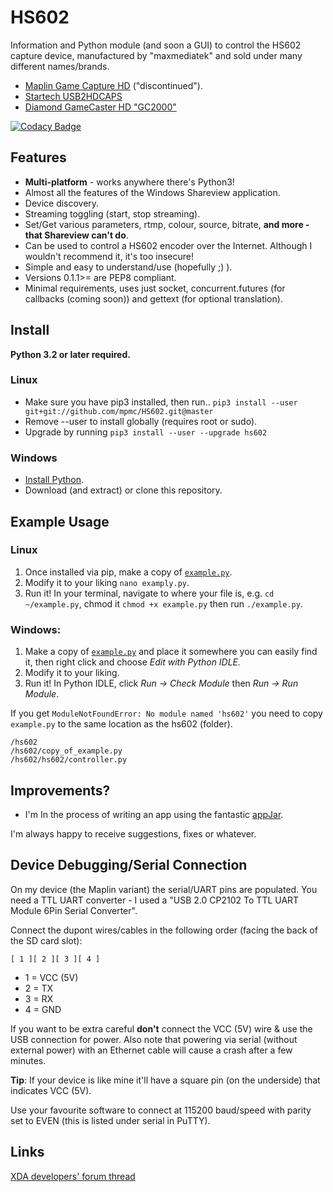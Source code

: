 # HS602

Information and Python module (and soon a GUI) to control the HS602 capture device, manufactured by "maxmediatek" and sold under many different names/brands.

* [Maplin Game Capture HD](http://www.maplin.co.uk/p/maplin-game-capture-hd-a84qu)  ("discontinued").
* [Startech USB2HDCAPS](https://www.startech.com/uk/AV/Converters/Video/standalone-video-capture-device~USB2HDCAPS)
* [Diamond GameCaster HD "GC2000"](http://www.diamondmm.com/diamond-gc2000-video-capture-edit-stream.html)

[![Codacy Badge](https://api.codacy.com/project/badge/Grade/b1ee4a339ae24f919f12cee209f3bec0)](https://www.codacy.com/app/hello_58/HS602?utm_source=github.com&utm_medium=referral&utm_content=mpmc/HS602&utm_campaign=badger)

## Features

* **Multi-platform** - works anywhere there's Python3!
* Almost all the features of the Windows Shareview application.
* Device discovery.
* Streaming toggling (start, stop streaming).
* Set/Get various parameters, rtmp, colour, source, bitrate, **and more - that Shareview can't do**.
* Can be used to control a HS602 encoder over the Internet. Although I wouldn't recommend it, it's too insecure!
* Simple and easy to understand/use (hopefully ;) ).
* Versions 0.1.1>= are PEP8 compliant.
* Minimal requirements, uses just socket, concurrent.futures (for callbacks (coming soon)) and gettext (for optional translation).

## Install

**Python 3.2 or later required.**

### Linux

* Make sure you have pip3 installed, then run.. ```pip3 install --user git+git://github.com/mpmc/HS602.git@master```
* Remove --user to install globally (requires root or sudo).
* Upgrade by running ```pip3 install --user --upgrade hs602```

### Windows

* [Install Python](https://www.python.org/downloads/windows/).
* Download (and extract) or clone this repository.


## Example Usage

### Linux

1. Once installed via pip, make a copy of [```example.py```](https://raw.githubusercontent.com/mpmc/HS602/master/hs602/example.py).
2. Modify it to your liking ```nano examply.py```.
3. Run it! In your terminal, navigate to where your file is, e.g. ```cd ~/example.py```, chmod it ```chmod +x example.py``` then run ```./example.py```.

### Windows:

1. Make a copy of [```example.py```](https://raw.githubusercontent.com/mpmc/HS602/master/hs602/example.py) and place it somewhere you can easily find it, then right click and choose *Edit with Python IDLE.*
2. Modify it to your liking.
3. Run it! In Python IDLE, click *Run -> Check Module*  then *Run -> Run Module*.

If you get ```ModuleNotFoundError: No module named 'hs602'``` you need to copy ```example.py``` to the same location as the hs602 (folder).

```
/hs602
/hs602/copy_of_example.py
/hs602/hs602/controller.py
```

## Improvements?

* I'm In the process of writing an app using the fantastic [appJar](http://github.com/jarvisteach/appjar).

I'm always happy to receive suggestions, fixes or whatever.

## Device Debugging/Serial Connection

On my device (the Maplin variant) the serial/UART pins are populated. You need a TTL UART converter - I used a "USB 2.0 CP2102 To TTL UART Module 6Pin Serial Converter".

Connect the dupont wires/cables in the following order (facing the back of the SD card slot):

```[ 1 ][ 2 ][ 3 ][ 4 ]```

* 1 = VCC (5V)
* 2 = TX
* 3 = RX
* 4 = GND

If you want to be extra careful **don't** connect the VCC (5V) wire & use the USB connection for power. Also note that powering via serial (without external power) with an Ethernet cable will cause a crash after a few minutes.

**Tip**: If your device is like mine it'll have a square pin (on the underside) that indicates VCC (5V).

Use your favourite software to connect at 115200 baud/speed with parity set to EVEN (this is listed under serial in PuTTY).

## Links
[XDA developers' forum thread](https://forum.xda-developers.com/hardware-hacking/hardware/easily-moddable-hdmi-capture-box-t2988451)
